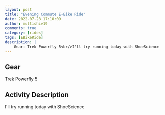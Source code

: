 ```yaml
---
layout: post
title: "Evening Commute E-Bike Ride"
date: 2022-07-28 17:10:09
author: multishiv19
comments: true
category: [rides]
tags: [EBikeRide]
description: |
    Gear: Trek Powerfly 5<br/>I'll try running today with ShoeScience 
---
```


## Gear
Trek Powerfly 5

## Activity Description
I'll try running today with ShoeScience 


<div width='100%' class='strava-embed-placeholder' data-embed-type='activity' data-embed-id='7540896271'></div>
<script src='https://strava-embeds.com/embed.js'></script>
